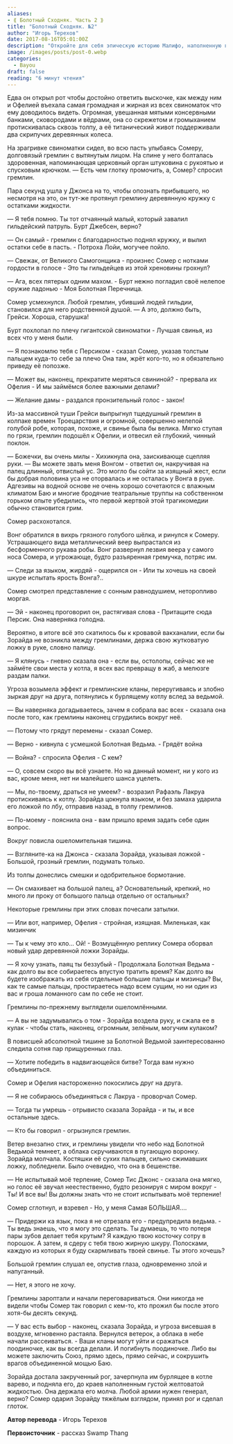 ```yaml
---
aliases: 
- ⟪ Болотный Сходняк. Часть 2 ⟫
title: "Болотный Сходняк. №2"
author: "Игорь Терехов"
date: 2017-08-16T05:01:00Z
description: "Откройте для себя эпическую историю Малифо, наполненную гигантскими существами-свиньями и набором уникальных персонажей, включая длинномордого гремлина и его причудливого компаньона в синей мантии, в этой захватывающей истории, полной неожиданных поворотов и поворотов. | Malifaux лор"
image: /images/posts/post-0.webp
categories:
  - Bayou
draft: false
reading: "6 минут чтения"
---
```


Едва он открыл рот чтобы достойно ответить выскочке, как между ним и Офелией въехала самая громадная и жирная из всех свиноматок что ему доводилось видеть. Огромная, увешанная мятыми консервными банками, сковородами и вёдрами, она со скрежетом и громыханием протискивалась сквозь толпу, а её титанический живот поддерживали два скрипучих деревянных колеса.

На зрагривке свиноматки сидел, во всю пасть улыбаясь Сомеру, долговязый гремлин с вытянутым лицом. На спине у него болталась здоровенная, напоминающая церковный орган штуковина с рукоятью и спусковым крючком.
— Есть чем глотку промочить, а, Сомер? спросил гремлин.

Пара секунд ушла у Джонса на то, чтобы опознать прибывшего, но несмотря на это, он тут-же протянул гремлину деревянную кружку с остатками жидкости.

— Я тебя помню. Ты тот отчаянный малый, который завалил гильдейский патруль. Бурт Джебсен, верно?

— Он самый - гремлин с благодарностью поднял кружку, и вылил остатки себе в пасть. - Потроха Лойи, могучее пойло.

— Свежак, от Великого Самогонщика - произнес Сомер с нотками гордости в голосе - Это ты гильдейцев из этой хреновины грохнул?

— Ага, всех пятерых одним махом. - Бурт нежно погладил своё нелепое оружие ладонью - Моя Болотная Перечница.

Сомер усмехнулся. Любой гремлин, убивший людей гильдии, становился для него родственной душой.
— А это, должно быть, Грейси. Хороша, старушка!

Бурт похлопал по плечу гигантской свиноматки - Лучшая свинья, из всех что у меня были.

— Я познакомлю тебя с Персиком - сказал Сомер, указав толстым пальцем куда-то себе за плечо Она там, жрёт кого-то, но я обязательно приведу её попозже.

—  Может вы, наконец, прекратите меряться свининой? - прервала их Офелия - И мы займёмся более важными делами?

— Желание дамы - раздался пронзительный голос - закон!

Из-за массивной туши Грейси выпрыгнул тщедушный гремлин в колпаке времен Троецарствия и огромной, совершенно нелепой голубой робе, которая, похоже, и свинье была бы велика. Мягко ступая по грязи, гремлин подошёл к Офелии, и отвесил ей глубокий, чинный поклон.

— Божечки, вы очень милы - Хихикнула она, заискивающе сцепляя руки.
— Вы можете звать меня Вонгом - ответил он, накручивая на палец длинный, отвислый ус. Это могло бы сойти за изящный жест, если бы добрая половина уса не оторвалась и не осталась у Вонга в руке.
Адгезивы на водной основе не очень хорошо сочетаются с влажным климатом Баю и многие бродячие театральные труппы на собственном горьком опыте убедились, что первой жертвой этой трагикомедии обычно становится грим.

Сомер расхохотался.

Вонг обратился в вихрь грязного голубого шёлка, и ринулся к Сомеру. Устрашающего вида металлический веер выпрастался из бесформенного рукава робы. Вонг развернул лезвия веера у самого носа Сомера, и угрожающе, будто разъяренная гремучка, потряс им.

— Следи за языком, жирдяй - ощерился он - Или ты хочешь на своей шкуре испытать ярость Вонга?..

Сомер смотрел представление с сонным равнодушием, неторопливо моргая.

— Эй - наконец проговорил он, растягивая слова - Притащите сюда Персик. Она наверняка голодна.

Вероятно, в итоге всё это скатилось бы к кровавой вакханалии, если бы Зорайда не возникла между гремлинами, держа свою жутковатую ложку в руке, словно палицу.

— Я клянусь - гневно сказала она - если вы, остолопы, сейчас же не займёте свои места у котла, я всех вас превращу в жаб, а мелюзге раздам палки.

Угроза возымела эффект и гремлинские кланы, переругиваясь и злобно зыркая друг на друга, потянулись к бурлящему котлу вслед за ведьмой.

— Вы наверняка догадываетесь, зачем я собрала вас всех - сказала она после того, как гремлины наконец сгрудились вокруг неё.

— Потому что грядут перемены - сказал Сомер.

— Верно - кивнула с усмешкой Болотная Ведьма. - Грядёт война

— Война? - спросила Офелия - С кем?

— О, совсем скоро вы всё узнаете. Но на данный момент, ни у кого из вас, кроме меня, нет ни малейшего шанса уцелеть.

— Мы, по-твоему, драться не умеем? - возразил Рафаэль Лакруа протискиваясь к котлу.
Зорайда цокнула языком, и без замаха ударила его ложкой по лбу, отправив назад, в толпу гремлинов.

— По-моему - пояснила она - вам пришло время задать себе один вопрос.

Вокруг повисла ошеломительная тишина.

— Взгляните-ка на Джонса - сказала Зорайда, указывая ложкой - Большой, грозный гремлин, подумать только.

Из толпы донеслись смешки и одобрительное бормотание.

— Он смахивает на большой палец, а? Основательный, крепкий, но много ли проку от большого пальца отдельно от остальных?

Некоторые гремлины при этих словах почесали затылки.

— Или вот, например, Офелия - стройная, изящная. Миленькая, как мизинчик

— Ты к чему это кло… Ой! - Возмущённую реплику Сомера оборвал новый удар деревянной ложки Зорайды.

— Я хочу узнать, паяц ты беззубый - Продолжала Болотная Ведьма - как долго вы все собираетесь впустую тратить время? Как долго вы будете изображать из себя отдельные большие пальцы и мизинцы? Вы, как те самые пальцы, простираетесь надо всем сущим, но ни один из вас и гроша ломанного сам по себе не стоит.

Гремлины по-прежнему выглядели ошеломлёнными.

— А вы не задумывались о том - Зорайда воздела руку, и сжала ее в кулак - чтобы стать, наконец, огромным, зелёным, могучим кулаком?

В повисшей абсолютной тишине за Болотной Ведьмой заинтересованно следила сотня пар прищуренных глаз.

— Хотите победить в надвигающейся битве? Тогда вам нужно объединиться.

Сомер и Офелия настороженно покосились друг на друга.

— Я не собираюсь объединяться с Лакруа - проворчал Сомер.

— Тогда ты умрешь - отрывисто сказала Зорайда - и ты, и все остальные здесь.

— Кто бы говорил - огрызнулся гремлин.

Ветер внезапно стих, и гремлины увидели что небо над Болотной Ведьмой темнеет, а облака скручиваются в пугающую воронку. Зорайда молчала. Костяшки её сухих пальцев, сильно сжимавших ложку, побледнели. Было очевидно, что она в бешенстве.

— Не испытывай моё терпение, Сомер Тис Джонс - сказала она мягко, но голос её звучал неестественно, будто резонируя с миром вокруг - Ты! И все вы! Вы должны знать что не стоит испытывать моё терпение!

Сомер сглотнул, и взревел - Но, у меня Самая БОЛЬШАЯ....

— Придержи ка язык, пока я не отрезала его - предупредила ведьма. - Ты ведь знаешь, что я могу это сделать. Ты думаешь, то что потеря пары зубов делает тебя крутым? Я каждую твою косточку сотру в порошок. А затем, я сдеру с тебя твою жирную шкуру. Полосками, каждую из которых я буду скармливать твоей свинье. Ты этого хочешь?

Большой гремлин слушал ее, опустив глаза, одновременно злой и напуганный.

— Нет, я этого не хочу.

Гремлины зароптали и начали переговариваться. Они никогда не видели чтобы Сомер так говорил с кем-то, кто прожил бы после этого хотя-бы десять секунд.

— У вас есть выбор - наконец, сказала Зорайда, и угроза висевшая в воздухе, мгновенно растаяла. Вернулся ветерок, а облака в небе начали рассеиваться. - Ваши кланы могут уйти и сражаться поодиночке, как вы всегда делали. И погибнуть поодиночке. Либо вы можете заключить Союз, прямо здесь, прямо сейчас, и сокрушить врагов объединенной мощью Баю.

Зорайда достала закрученный рог, зачерпнула им бурлящее в котле варево, и подняла его, до краев наполненным густой желтоватой жидкостью. Она держала его молча. Любой армии нужен генерал, верно? Сомер одарил Зорайду тяжёлым взглядом, принял рог и сделал глоток.



**Автор перевода** - Игорь Терехов

**Первоисточник** - рассказ Swamp Thang